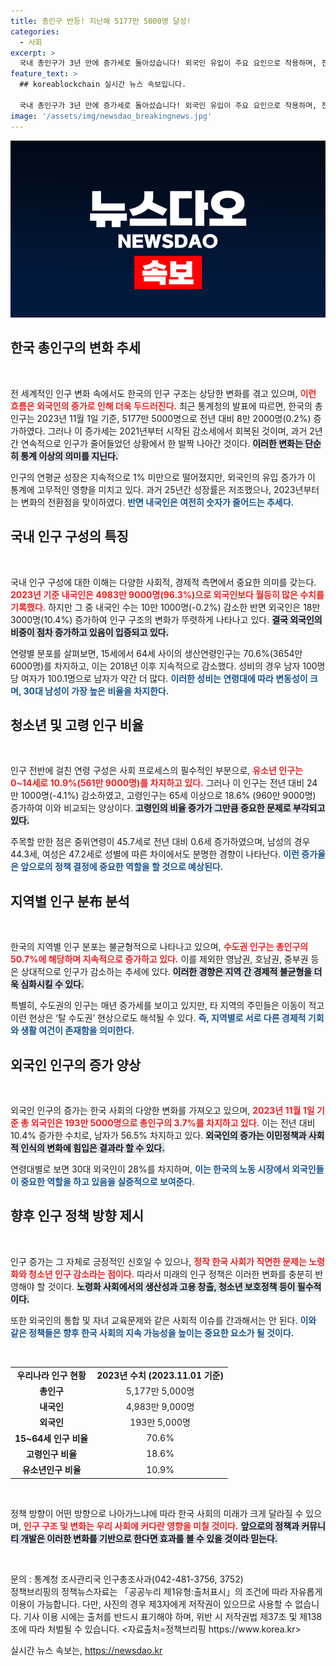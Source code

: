 ```yaml
---
title: 총인구 반등! 지난해 5177만 5000명 달성!
categories:
  - 사회
excerpt: >
  국내 총인구가 3년 만에 증가세로 돌아섰습니다! 외국인 유입이 주요 요인으로 작용하며, 전체 인구는 5177만 5000명에 이르렀습니다. 내국인은 감소했지만 외국인은 급증, 인구 구조 변화의 신호탄이 될까요? 클릭해 더 알아보세요!
feature_text: >
  ## koreablockchain 실시간 뉴스 속보입니다.

  국내 총인구가 3년 만에 증가세로 돌아섰습니다! 외국인 유입이 주요 요인으로 작용하며, 전체 인구는 5177만 5000명에 이르렀습니다. 내국인은 감소했지만 외국인은 급증, 인구 구조 변화의 신호탄이 될까요? 클릭해 더 알아보세요!
image: '/assets/img/newsdao_breakingnews.jpg'
---
```


<p><img src="/assets/img/newsdao_breakingnews.jpg" alt="koreablockchain 속보" /></p>

<h2 data-ke-size="size26">한국 총인구의 변화 추세</h2>

<p data-ke-size="size16">&nbsp;</p>

<p>전 세계적인 인구 변화 속에서도 한국의 인구 구조는 상당한 변화를 겪고 있으며, <b><span style="color: #ee2323;">이런 흐름은 외국인의 증가로 인해 더욱 두드러진다.</span></b> 최근 통계청의 발표에 따르면, 한국의 총인구는 2023년 11월 1일 기준, 5177만 5000명으로 전년 대비 8만 2000명(0.2%) 증가하였다. 그러나 이 증가세는 2021년부터 시작된 감소세에서 회복된 것이며, 과거 2년간 연속적으로 인구가 줄어들었던 상황에서 한 발짝 나아간 것이다. <b><span style="background-color: #21538527;">이러한 변화는 단순히 통계 이상의 의미를 지닌다.</span></b> </p>

<p>인구의 연평균 성장은 지속적으로 1% 미만으로 떨어졌지만, 외국인의 유입 증가가 이 통계에 고무적인 영향을 미치고 있다. 과거 25년간 성장률은 저조했으나, 2023년부터는 변화의 전환점을 맞이하였다. <b><span style="color: #1a5490;">반면 내국인은 여전히 숫자가 줄어드는 추세다.</span></b></p>

<h2 data-ke-size="size26">국내 인구 구성의 특징</h2>

<p data-ke-size="size16">&nbsp;</p>

<p>국내 인구 구성에 대한 이해는 다양한 사회적, 경제적 측면에서 중요한 의미를 갖는다. <b><span style="color: #ee2323;">2023년 기준 내국인은 4983만 9000명(96.3%)으로 외국인보다 월등히 많은 수치를 기록했다.</span></b> 하지만 그 중 내국인 수는 10만 1000명(-0.2%) 감소한 반면 외국인은 18만 3000명(10.4%) 증가하여 인구 구조의 변화가 뚜렷하게 나타나고 있다. <b><span style="background-color: #21538527;">결국 외국인의 비중이 점차 증가하고 있음이 입증되고 있다.</span></b></p>

<p>연령별 분포를 살펴보면, 15세에서 64세 사이의 생산연령인구는 70.6%(3654만 6000명)를 차지하고, 이는 2018년 이후 지속적으로 감소했다. 성비의 경우 남자 100명당 여자가 100.1명으로 남자가 약간 더 많다. <b><span style="color: #1a5490;">이러한 성비는 연령대에 따라 변동성이 크며, 30대 남성이 가장 높은 비율을 차지한다.</span></b></p>

<h2 data-ke-size="size26">청소년 및 고령 인구 비율</h2>

<p data-ke-size="size16">&nbsp;</p>

<p>인구 전반에 걸친 연령 구성은 사회 프로세스의 필수적인 부분으로, <b><span style="color: #ee2323;">유소년 인구는 0~14세로 10.9%(561만 9000명)를 차지하고 있다.</span></b> 그러나 이 인구는 전년 대비 24만 1000명(-4.1%) 감소하였고, 고령인구는 65세 이상으로 18.6% (960만 9000명) 증가하여 이와 비교되는 양상이다. <b><span style="background-color: #21538527;">고령인의 비율 증가가 그만큼 중요한 문제로 부각되고 있다.</span></b></p>

<p>주목할 만한 점은 중위연령이 45.7세로 전년 대비 0.6세 증가하였으며, 남성의 경우 44.3세, 여성은 47.2세로 성별에 따른 차이에서도 분명한 경향이 나타난다. <b><span style="color: #1a5490;">이런 증가율은 앞으로의 정책 결정에 중요한 역할을 할 것으로 예상된다.</span></b></p>

<h2 data-ke-size="size26">지역별 인구 분布 분석</h2>

<p data-ke-size="size16">&nbsp;</p>

<p>한국의 지역별 인구 분포는 불균형적으로 나타나고 있으며, <b><span style="color: #ee2323;">수도권 인구는 총인구의 50.7%에 해당하며 지속적으로 증가하고 있다.</span></b> 이를 제외한 영남권, 호남권, 중부권 등은 상대적으로 인구가 감소하는 추세에 있다. <b><span style="background-color: #21538527;">이러한 경향은 지역 간 경제적 불균형을 더욱 심화시킬 수 있다.</span></b></p>

<p>특별히, 수도권의 인구는 매년 증가세를 보이고 있지만, 타 지역의 주민들은 이동이 적고 이런 현상은 ‘탈 수도권’ 현상으로도 해석될 수 있다. <b><span style="color: #1a5490;">즉, 지역별로 서로 다른 경제적 기회와 생활 여건이 존재함을 의미한다.</span></b></p>

<h2 data-ke-size="size26">외국인 인구의 증가 양상</h2>

<p data-ke-size="size16">&nbsp;</p>

<p>외국인 인구의 증가는 한국 사회의 다양한 변화를 가져오고 있으며, <b><span style="color: #ee2323;">2023년 11월 1일 기준 총 외국인은 193만 5000명으로 총인구의 3.7%를 차지하고 있다.</span></b> 이는 전년 대비 10.4% 증가한 수치로, 남자가 56.5% 차지하고 있다. <b><span style="background-color: #21538527;">외국인의 증가는 이민정책과 사회적 인식의 변화에 힘입은 결과라 할 수 있다.</span></b></p>

<p>연령대별로 보면 30대 외국인이 28%를 차지하며, <b><span style="color: #1a5490;">이는 한국의 노동 시장에서 외국인들이 중요한 역할을 하고 있음을 실증적으로 보여준다.</span></b> </p>

<h2 data-ke-size="size26">향후 인구 정책 방향 제시</h2>

<p data-ke-size="size16">&nbsp;</p>

<p>인구 증가는 그 자체로 긍정적인 신호일 수 있으나, <b><span style="color: #ee2323;">정작 한국 사회가 직면한 문제는 노령화와 청소년 인구 감소라는 점이다.</span></b> 따라서 미래의 인구 정책은 이러한 변화를 충분히 반영해야 할 것이다. <b><span style="background-color: #21538527;">노령화 사회에서의 생산성과 고용 창출, 청소년 보호정책 등이 필수적이다.</span></b></p>

<p>또한 외국인의 통합 및 자녀 교육문제와 같은 사회적 이슈를 간과해서는 안 된다. <b><span style="color: #1a5490;">이와 같은 정책들은 향후 한국 사회의 지속 가능성을 높이는 중요한 요소가 될 것이다.</span></b></p>

<p data-ke-size="size16">&nbsp;</p>

<table>
  <tr>
    <td style="text-align: center; height: 17px;"><b>우리나라 인구 현황</b></td>
    <td style="text-align: center; height: 17px;"><b>2023년 수치 (2023.11.01 기준)</b></td>
  </tr>
  <tr>
    <td style="text-align: center; height: 17px;"><b>총인구</b></td>
    <td style="text-align: center; height: 17px;">5,177만 5,000명</td>
  </tr>
  <tr>
    <td style="text-align: center; height: 17px;"><b>내국인</b></td>
    <td style="text-align: center; height: 17px;">4,983만 9,000명</td>
  </tr>
  <tr>
    <td style="text-align: center; height: 17px;"><b>외국인</b></td>
    <td style="text-align: center; height: 17px;">193만 5,000명</td>
  </tr>
  <tr>
    <td style="text-align: center; height: 17px;"><b>15~64세 인구 비율</b></td>
    <td style="text-align: center; height: 17px;">70.6%</td>
  </tr>
  <tr>
    <td style="text-align: center; height: 17px;"><b>고령인구 비율</b></td>
    <td style="text-align: center; height: 17px;">18.6%</td>
  </tr>
  <tr>
    <td style="text-align: center; height: 17px;"><b>유소년인구 비율</b></td>
    <td style="text-align: center; height: 17px;">10.9%</td>
  </tr>
</table>

<p data-ke-size="size16">&nbsp;</p>

<p>정책 방향이 어떤 방향으로 나아가느냐에 따라 한국 사회의 미래가 크게 달라질 수 있으며, <b><span style="color: #ee2323;">인구 구조 및 변화는 우리 사회에 커다란 영향을 미칠 것이다.</span></b> <b><span style="background-color: #21538527;">앞으로의 정책과 커뮤니티 개발은 이러한 변화를 기반으로 한다면 효과를 볼 수 있을 것이라 믿는다.</span></b> </p>

<p data-ke-size="size16">&nbsp;</p>

<p>문의 : 통계청 조사관리국 인구총조사과(042-481-3756, 3752)<br />
정책브리핑의 정책뉴스자료는 「공공누리 제1유형:출처표시」의 조건에 따라 자유롭게 이용이 가능합니다. 다만, 사진의 경우 제3자에게 저작권이 있으므로 사용할 수 없습니다. 기사 이용 시에는 출처를 반드시 표기해야 하며, 위반 시 저작권법 제37조 및 제138조에 따라 처벌될 수 있습니다. &lt;자료출처=정책브리핑 https://www.korea.kr></p>
실시간 뉴스 속보는, <a href="https://newsdao.kr" rel="dofollow">https://newsdao.kr</a>


